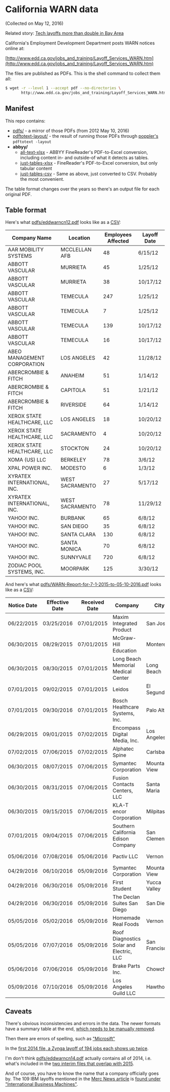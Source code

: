 # California WARN data

(Collected on May 12, 2016)

Related story: [Tech layoffs more than double in Bay Area](http://www.mercurynews.com/business/ci_29880696/tech-layoffs-more-than-double-bay-area)

California's Employment Development Department posts WARN notices online at:

[http://www.edd.ca.gov/jobs_and_training/Layoff_Services_WARN.htm](http://www.edd.ca.gov/jobs_and_training/Layoff_Services_WARN.htm)

The files are published as PDFs. This is the shell command to collect them all:


~~~sh
$ wget -r --level 1 --accept pdf --no-directories \
       http://www.edd.ca.gov/jobs_and_training/Layoff_Services_WARN.htm
~~~



## Manifest 

This repo contains:



- [pdfs/](pdfs/) - a mirror of those PDFs (from 2012 May 10, 2016) 
- [pdftotext-layout/](pdftotext-layout/) - the result of running those PDFs through [poppler's](https://poppler.freedesktop.org/) `pdftotext -layout`
- __abbyy/__
  + [all-text-xlsx](abbyy/all-text-xlsx/) - ABBYY FineReader's PDF-to-Excel conversion, including content in- and outside-of what it detects as tables.
  + [just-tables-xlsx](abbyy/just-tables-xlsx) - FineReader's PDF-to-Excel conversion, but only tabular content
  + [just-tables-csv](abbyy/just-tables-csv) - Same as above, just converted to CSV. Probably the most convenient.

The table format changes over the years so there's an output file for each original PDF.






## Table format


Here's what [pdfs/eddwarncn12.pdf](pdfs/eddwarncn12.pdf) looks like as a [CSV](abbyy/just-tables-csv/eddwarncn12.csv):

|         Company Name        |     Location    | Employees Affected | Layoff Date |
|-----------------------------|-----------------|--------------------|-------------|
| AAR MOBILITY SYSTEMS        | MCCLELLAN AFB   |                 48 | 6/15/12     |
| ABBOTT VASCULAR             | MURRIETA        |                 45 | 1/25/12     |
| ABBOTT VASCULAR             | MURRIETA        |                 38 | 10/17/12    |
| ABBOTT VASCULAR             | TEMECULA        |                247 | 1/25/12     |
| ABBOTT VASCULAR             | TEMECULA        |                  7 | 1/25/12     |
| ABBOTT VASCULAR             | TEMECULA        |                139 | 10/17/12    |
| ABBOTT VASCULAR             | TEMECULA        |                 16 | 10/17/12    |
| ABEO MANAGEMENT CORPORATION | LOS ANGELES     |                 42 | 11/28/12    |
| ABERCROMBIE & FITCH         | ANAHEIM         |                 51 | 1/14/12     |
| ABERCROMBIE & FITCH         | CAPITOLA        |                 51 | 1/21/12     |
| ABERCROMBIE & FITCH         | RIVERSIDE       |                 64 | 1/14/12     |
| XEROX STATE HEALTHCARE, LLC | LOS ANGELES     |                 18 | 10/20/12    |
| XEROX STATE HEALTHCARE, LLC | SACRAMENTO      |                  4 | 10/20/12    |
| XEROX STATE HEALTHCARE, LLC | STOCKTON        |                 24 | 10/20/12    |
| XOMA (US) LLC               | BERKELEY        |                 78 | 3/6/12      |
| XPAL POWER INC.             | MODESTO         |                  6 | 1/3/12      |
| XYRATEX INTERNATIONAL, INC. | WEST SACRAMENTO |                 27 | 5/17/12     |
| XYRATEX INTERNATIONAL, INC. | WEST SACRAMENTO |                 78 | 11/29/12    |
| YAHOO! INC.                 | BURBANK         |                 65 | 6/8/12      |
| YAHOO! INC.                 | SAN DIEGO       |                 35 | 6/8/12      |
| YAHOO! INC.                 | SANTA CLARA     |                130 | 6/8/12      |
| YAHOO! INC.                 | SANTA MONICA    |                 70 | 6/8/12      |
| YAHOO! INC.                 | SUNNYVALE       |                720 | 6/8/12      |
| ZODIAC POOL SYSTEMS, INC.   | MOORPARK        |                125 | 3/30/12     |



And here's what [pdfs/WARN-Report-for-7-1-2015-to-05-10-2016.pdf](pdfs/WARN-Report-for-7-1-2015-to-05-10-2016.pdf) looks like as a [CSV](abbyy/just-tables-csv/WARN-Report-for-7-1-2015-to-05-10-2016.csv):


| ﻿Notice Date | Effective Date | Received Date |                 Company                  |      City     | No. Of Employees |        Layoff/Closure       |
|--------------|----------------|---------------|------------------------------------------|---------------|------------------|-----------------------------|
| 06/22/2015   | 03/25/2016     | 07/01/2015    | Maxim Integrated Product                 | San Jose      |              150 | Closure Permanent           |
| 06/30/2015   | 08/29/2015     | 07/01/2015    | McGraw-Hill Education                    | Monterey      |              137 | Layoff Unknown at this time |
| 06/30/2015   | 08/30/2015     | 07/01/2015    | Long Beach Memorial Medical Center       | Long Beach    |               90 | Layoff Permanent            |
| 07/01/2015   | 09/02/2015     | 07/01/2015    | Leidos                                   | El Segundo    |               72 | Layoff Permanent            |
| 07/01/2015   | 09/30/2016     | 07/01/2015    | Bosch Healthcare Systems, Inc.           | Palo Alto     |               55 | Closure Permanent           |
| 06/29/2015   | 09/01/2015     | 07/02/2015    | Encompass Digital Media, Inc.            | Los Angeles   |               41 | Closure Permanent           |
| 07/02/2015   | 07/06/2015     | 07/02/2015    | Alphatec Spine                           | Carlsbad      |               99 | Layoff Permanent            |
| 06/30/2015   | 08/07/2015     | 07/06/2015    | Symantec Corporation                     | Mountain View |               60 | Layoff Permanent            |
| 06/30/2015   | 08/31/2015     | 07/06/2015    | Fusion Contacts Centers, LLC             | Santa Maria   |               50 | Closure Permanent           |
| 06/30/2015   | 09/15/2015     | 07/06/2015    | KLA-T encor Corporation                  | Milpitas      |              213 | Layoff Permanent            |
| 07/01/2015   | 09/04/2015     | 07/06/2015    | Southern California Edison Company       | San Clemente  |              100 | Closure Permanent           |
| 05/06/2016   | 07/08/2016     | 05/06/2016    | Pactiv LLC                               | Vernon        |              108 | Closure Permanent           |
| 04/29/2016   | 06/10/2016     | 05/09/2016    | Symantec Corporation                     | Mountain View |               15 | Layoff Permanent            |
| 04/29/2016   | 06/30/2016     | 05/09/2016    | First Student                            | Yucca Valley  |                5 | Closure Permanent           |
| 04/29/2016   | 06/30/2016     | 05/09/2016    | The Declan Suites San Diego              | San Diego     |               65 | Layoff Permanent            |
| 05/05/2016   | 05/02/2016     | 05/09/2016    | Homemade Real Foods                      | Vernon        |              316 | Layoff Permanent            |
| 05/05/2016   | 07/07/2016     | 05/09/2016    | Roof Diagnostics Solar and Electric, LLC | San Francisco |               48 | Layoff Permanent            |
| 05/06/2016   | 07/06/2016     | 05/09/2016    | Brake Parts Inc.                         | Chowchilla    |                1 | Layoff Permanent            |
| 05/09/2016   | 07/10/2016     | 05/09/2016    | Los Angeles Guild LLC                    | Hawthorne     |               57 | Layoff Permanent            |


## Caveats

There's obvious inconsistencies and errors in the data. The newer formats have a summary table at the end, [which needs to be manually removed](https://github.com/datahoarder/ca-warn/blob/master/abbyy/just-tables-csv/WARN-Report-for-7-1-2015-to-05-10-2016.csv#L631-L650).

Then there are errors of spelling, such as ["Microsift"](https://github.com/datahoarder/ca-warn/search?utf8=%E2%9C%93&q=Microsift)

In the [first 2014 file, a Zynga layoff of 194 jobs each shows up twice](https://github.com/datahoarder/ca-warn/blob/baacea5c6d0edc86bd4b2d72e3184761326f24fa/abbyy/just-tables-csv/eddwarncn14.csv#L413-L414).

I'm don't think [pdfs/eddwarncn14.pdf](pdfs/eddwarncn14.pdf) actually contains all of 2014, i.e. what's included in the [two interim files that overlap with 2015](/pdfs).

And of course, you have to know the name that a company officially goes by. The 109 IBM layoffs mentioned in the [Merc News article](http://www.mercurynews.com/business/ci_29880696/tech-layoffs-more-than-double-bay-area) is [found under "International Business Machines"](https://github.com/datahoarder/ca-warn/blob/master/abbyy/just-tables-csv/WARN-Report-for-7-1-2015-to-05-10-2016.csv#L546).
